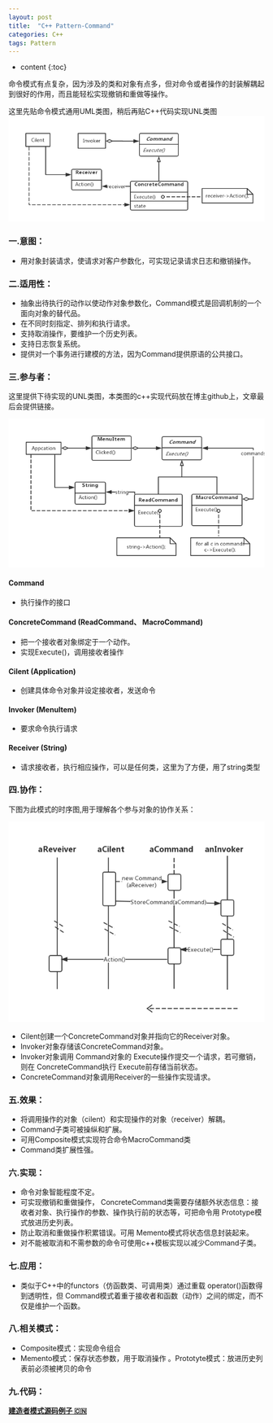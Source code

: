 ```yaml
---
layout: post
title:  "C++ Pattern-Command"
categories: C++
tags: Pattern
---
```


* content
{:toc}

命令模式有点复杂，因为涉及的类和对象有点多，但对命令或者操作的封装解耦起到很好的作用，而且能轻松实现撤销和重做等操作。





这里先贴命令模式通用UML类图，稍后再贴C++代码实现UNL类图
![](https://raw.githubusercontent.com/cheng668/image/master/%E5%91%BD%E4%BB%A4%E6%A8%A1%E5%BC%8F.png)

### 一.意图：

* 用对象封装请求，使请求对客户参数化，可实现记录请求日志和撤销操作。

### 二.适用性：

* 抽象出待执行的动作以使动作对象参数化，Command模式是回调机制的一个面向对象的替代品。
* 在不同时刻指定、排列和执行请求。
* 支持取消操作，要维护一个历史列表。
* 支持日志恢复系统。
* 提供对一个事务进行建模的方法，因为Command提供原语的公共接口。

### 三.参与者：

这里提供下待实现的UNL类图，本类图的c++实现代码放在博主github上，文章最后会提供链接。

![](https://raw.githubusercontent.com/cheng668/image/master/%E5%91%BD%E4%BB%A4%E6%A8%A1%E5%BC%8F2.png)

#### Command
* 执行操作的接口

#### ConcreteCommand (ReadCommand、 MacroCommand)
* 把一个接收者对象绑定于一个动作。
* 实现Execute()，调用接收者操作

#### Cilent (Application)
* 创建具体命令对象并设定接收者，发送命令

#### Invoker (MenuItem)
* 要求命令执行请求

#### Receiver (String)
* 请求接收者，执行相应操作，可以是任何类，这里为了方便，用了string类型

### 四.协作：

下图为此模式的时序图,用于理解各个参与对象的协作关系：

![](https://raw.githubusercontent.com/cheng668/image/master/%E5%91%BD%E4%BB%A4%E6%A8%A1%E5%BC%8F%E6%97%B6%E5%BA%8F%E5%9B%BE.png)

* Cilent创建一个ConcreteCommand对象并指向它的Receiver对象。
* Invoker对象存储该ConcreteCommand对象。
* Invoker对象调用 Command对象的 Execute操作提交一个请求，若可撤销，则在 ConcreteCommand执行 Execute前存储当前状态。
* ConcreteCommand对象调用Receiver的一些操作实现请求。

### 五.效果：

* 将调用操作的对象（cilent）和实现操作的对象（receiver）解耦。
* Command子类可被操纵和扩展。
* 可用Composite模式实现符合命令MacroCommand类
* Command类扩展性强。

### 六.实现：

* 命令对象智能程度不定。
* 可实现撤销和重做操作， ConcreteCommand类需要存储额外状态信息：接收者对象、执行操作的参数、操作执行前的状态等，可把命令用 Prototype模式放进历史列表。
* 防止取消和重做操作积累错误。可用 Memento模式将状态信息封装起来。
* 对不能被取消和不需参数的命令可使用c++模板实现以减少Command子类。

### 七.应用：

* 类似于C++中的functors（仿函数类、可调用类）通过重载 operator()函数得到透明性，但 Command模式着重于接收者和函数（动作）之间的绑定，而不仅是维护一个函数。

### 八.相关模式：

* Composite模式：实现命令组合
* Memento模式：保存状态参数，用于取消操作
。Prototyte模式：放进历史列表前必须被拷贝的命令

### 九.代码：

**[建造者模式源码例子 🇨🇳](https://github.com/cheng668/Pattern-Command)**